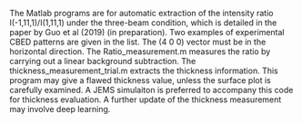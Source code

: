 The Matlab programs are for automatic extraction of the intensity ratio I(-1,11,1)/I(1,11,1) under the three-beam condition,
which is detailed in the paper by Guo et al (2019) (in preparation). Two examples of experimental CBED patterns are given in the list.
The (4 0 0) vector must be in the horizontal direction. The Ratio_measurement.m measures the ratio by carrying out a linear background subtraction.
The thickness_measurement_trial.m extracts the thickness information. This program may give a flawed thickness value, unless the surface plot is 
carefully examined. A JEMS simulaiton is preferred to accompany this code for thickness evaluation. A further update of the thickness measurement may involve deep learning.


